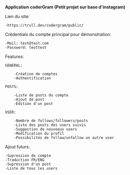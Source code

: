 <b>Application coderGram (Petit projet sur base d'instagram)</b>

Lien du site:

    -https://trull.dev/codergram/public/
    
Crédentials du compte principal pour démonstration:
    
    -Mail: test@test.com
    -Password: testtest
    

Features:

    GENERAL:

        -Création de comptes
        -Authentification

    POSTS:

        -Liste de posts du compte
        -Ajout de post
        -Édition d'un post

    USER:

        -Nombre de follows/followers/posts
        -Liste des posts des users suivis
        -Suggestion de nouveaux users
        -Modification du profil
        -Possibilités de follow/unfollow un autre user

Ajout futurs:

    -Supression de compte
    -Traduction FR/ENG
    -Supression d'un post
    -Liste de tous les users

